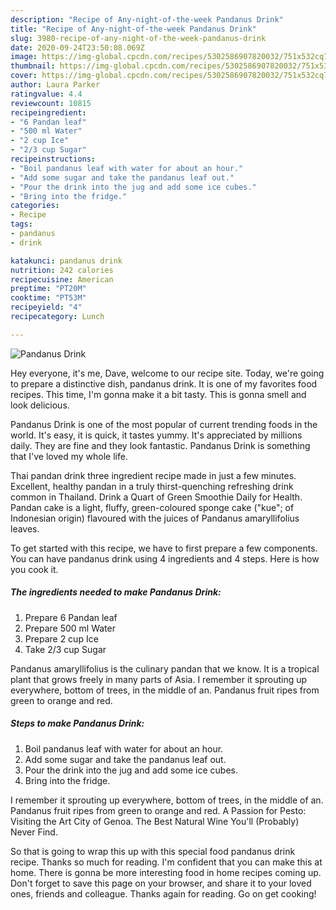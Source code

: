```yaml
---
description: "Recipe of Any-night-of-the-week Pandanus Drink"
title: "Recipe of Any-night-of-the-week Pandanus Drink"
slug: 3980-recipe-of-any-night-of-the-week-pandanus-drink
date: 2020-09-24T23:50:08.069Z
image: https://img-global.cpcdn.com/recipes/5302586907820032/751x532cq70/pandanus-drink-recipe-main-photo.jpg
thumbnail: https://img-global.cpcdn.com/recipes/5302586907820032/751x532cq70/pandanus-drink-recipe-main-photo.jpg
cover: https://img-global.cpcdn.com/recipes/5302586907820032/751x532cq70/pandanus-drink-recipe-main-photo.jpg
author: Laura Parker
ratingvalue: 4.4
reviewcount: 10815
recipeingredient:
- "6 Pandan leaf"
- "500 ml Water"
- "2 cup Ice"
- "2/3 cup Sugar"
recipeinstructions:
- "Boil pandanus leaf with water for about an hour."
- "Add some sugar and take the pandanus leaf out."
- "Pour the drink into the jug and add some ice cubes."
- "Bring into the fridge."
categories:
- Recipe
tags:
- pandanus
- drink

katakunci: pandanus drink 
nutrition: 242 calories
recipecuisine: American
preptime: "PT20M"
cooktime: "PT53M"
recipeyield: "4"
recipecategory: Lunch

---
```



![Pandanus Drink](https://img-global.cpcdn.com/recipes/5302586907820032/751x532cq70/pandanus-drink-recipe-main-photo.jpg)

Hey everyone, it's me, Dave, welcome to our recipe site. Today, we're going to prepare a distinctive dish, pandanus drink. It is one of my favorites food recipes. This time, I'm gonna make it a bit tasty. This is gonna smell and look delicious.

Pandanus Drink is one of the most popular of current trending foods in the world. It's easy, it is quick, it tastes yummy. It's appreciated by millions daily. They are fine and they look fantastic. Pandanus Drink is something that I've loved my whole life.

Thai pandan drink three ingredient recipe made in just a few minutes. Excellent, healthy pandan in a truly thirst-quenching refreshing drink common in Thailand. Drink a Quart of Green Smoothie Daily for Health. Pandan cake is a light, fluffy, green-coloured sponge cake (&#34;kue&#34;; of Indonesian origin) flavoured with the juices of Pandanus amaryllifolius leaves.


To get started with this recipe, we have to first prepare a few components. You can have pandanus drink using 4 ingredients and 4 steps. Here is how you cook it.

<!--inarticleads1-->

##### The ingredients needed to make Pandanus Drink:

1. Prepare 6 Pandan leaf
1. Prepare 500 ml Water
1. Prepare 2 cup Ice
1. Take 2/3 cup Sugar


Pandanus amaryllifolius is the culinary pandan that we know. It is a tropical plant that grows freely in many parts of Asia. I remember it sprouting up everywhere, bottom of trees, in the middle of an. Pandanus fruit ripes from green to orange and red. 

<!--inarticleads2-->

##### Steps to make Pandanus Drink:

1. Boil pandanus leaf with water for about an hour.
1. Add some sugar and take the pandanus leaf out.
1. Pour the drink into the jug and add some ice cubes.
1. Bring into the fridge.


I remember it sprouting up everywhere, bottom of trees, in the middle of an. Pandanus fruit ripes from green to orange and red. A Passion for Pesto: Visiting the Art City of Genoa. The Best Natural Wine You&#39;ll (Probably) Never Find. 

So that is going to wrap this up with this special food pandanus drink recipe. Thanks so much for reading. I'm confident that you can make this at home. There is gonna be more interesting food in home recipes coming up. Don't forget to save this page on your browser, and share it to your loved ones, friends and colleague. Thanks again for reading. Go on get cooking!
